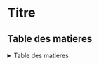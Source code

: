 
# Titre

## Table des matieres

<details>
  <summary>Table des matieres</summary>

- <kbd>[Petit](#petit)
- <kbd>[Mini](#mini)
- <kbd>[Lists](#lists)

>**Bold**
>
## Petit
>
>**_Bold with italics_**
>[Petit](https://martinpetit.com/)
![Petit](https://s3.amazonaws.com/rose.vero/wp-content/uploads/2015/01/01173337/entreuve-avec-martin-petit.jpg)
![Search Screenshot](/_images/search_overview.png)

### Mini

>_L0L_
[Mini](https://www.mini.ca/)
![Mini](https://www.bmwgroup.com/content/dam/grpw/websites/bmwgroup_com/brands/mini/143_Kombibild_3x2_640x427_MINI_P90344368.png.grp-transform/large/143_Kombibild_3x2_640x427_MINI_P90344368.png)

## Lists

- Item
- Another item
- Another other item

- List
  - Sublist
    - Subsublist
        Subsubsublist

1.Item 1

Here is some code inline I do not understand

```javascript
var item = {};
item.something = "something";
```

2.Item 2

And some more. Still clueless.

```html
<div>
    <p>This is an html <p>/
</div>
```

3.Item 3

|Header 1  | Header 2 | Header 3 |
|     ---  |  :---:   |     ---: |
| Column 1 | Column 2 | Column 3 |
| Column 1 | Column 2 | Column 3 |
| Column 1 | Column 2 | Column 3 |

## Links

[here]: https://caido.io/contact
[Website]: https://caido.io/
[LinkedIn]: https://www.linkedin.com/company/caidoio/?originalSubdomain=ca
___
For more info, go to our [Website] or follow us on [LinkedIn].
___
You can reach out to us [here].

<img src="https://media.giphy.com/media/qLHzYjlA2FW8g/giphy.gif">

- [ ] Fix
- [x] Learn

Keyboard shortcuts
<kbd>shift + s</kbd>

<kbd>ctrl + shift + p</kbd>

<kbd>ctrl + z</kbd>

<kbd>ctrl + ,</kbd> = settings

<details>
  <summary>Markdown</summary>

- <kbd>[Petit](#petit)
- <kbd>[Mini](#mini)
- <kbd>[Lists](#lists)
